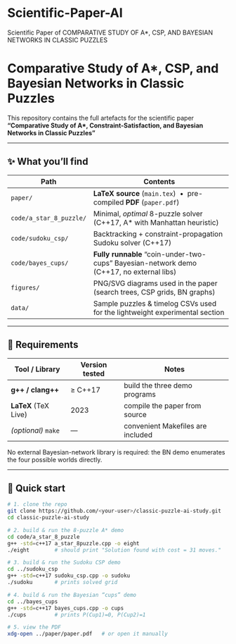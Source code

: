 # Scientific-Paper-AI
Scientific Paper of COMPARATIVE STUDY OF A*, CSP, AND BAYESIAN NETWORKS IN CLASSIC PUZZLES
# Comparative Study of **A\***, CSP, and Bayesian Networks in Classic Puzzles  
This repository contains the full artefacts for the scientific paper  
**“Comparative Study of A\*, Constraint-Satisfaction, and Bayesian Networks in Classic Puzzles”**  


---

## ✨ What you’ll find

| Path                       | Contents                                                                            |
|----------------------------|-------------------------------------------------------------------------------------|
| `paper/`                   | **LaTeX source** (`main.tex`) &nbsp;•&nbsp; pre-compiled **PDF** (`paper.pdf`)       |
| `code/a_star_8_puzzle/`    | Minimal, _optimal_ 8-puzzle solver (C++17, A\* with Manhattan heuristic)            |
| `code/sudoku_csp/`         | Backtracking + constraint-propagation Sudoku solver (C++17)                         |
| `code/bayes_cups/`         | **Fully runnable** “coin-under-two-cups” Bayesian-network demo (C++17, no external libs) |
| `figures/`                 | PNG/SVG diagrams used in the paper (search trees, CSP grids, BN graphs)             |
| `data/`                    | Sample puzzles & timelog CSVs used for the lightweight experimental section         |

---

## 🔧 Requirements

| Tool / Library | Version tested | Notes                             |
|----------------|---------------|-----------------------------------|
| **g++ / clang++** | ≥ C++17      | build the three demo programs      |
| **LaTeX** (TeX Live) | 2023       | compile the paper from source      |
| *(optional)* `make` | —           | convenient Makefiles are included  |

No external Bayesian-network library is required: the BN demo enumerates the four possible worlds directly.

---

## 🚀 Quick start

```bash
# 1. clone the repo
git clone https://github.com/<your-user>/classic-puzzle-ai-study.git
cd classic-puzzle-ai-study

# 2. build & run the 8-puzzle A* demo
cd code/a_star_8_puzzle
g++ -std=c++17 a_star_8puzzle.cpp -o eight
./eight        # should print "Solution found with cost = 31 moves."

# 3. build & run the Sudoku CSP demo
cd ../sudoku_csp
g++ -std=c++17 sudoku_csp.cpp -o sudoku
./sudoku       # prints solved grid

# 4. build & run the Bayesian “cups” demo
cd ../bayes_cups
g++ -std=c++17 bayes_cups.cpp -o cups
./cups         # prints P(Cup1)=0, P(Cup2)=1

# 5. view the PDF
xdg-open ../paper/paper.pdf   # or open it manually
